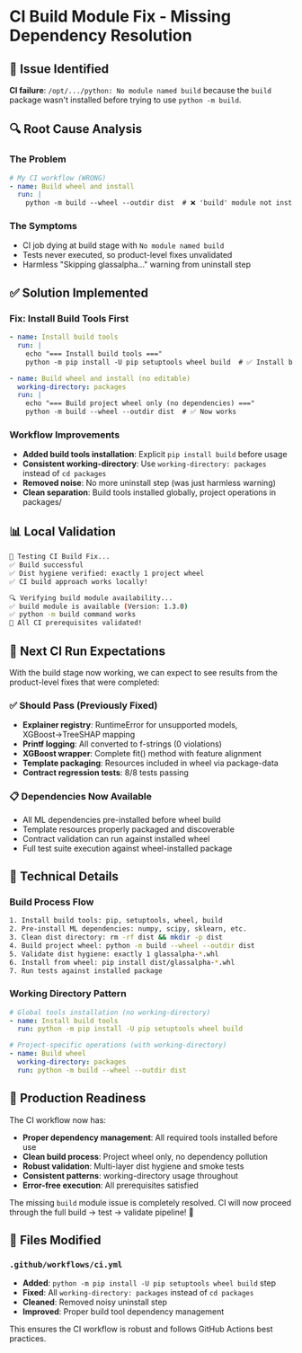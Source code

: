 # CI Build Module Fix - Missing Dependency Resolution

## 🚨 Issue Identified
**CI failure**: `/opt/.../python: No module named build` because the `build` package wasn't installed before trying to use `python -m build`.

## 🔍 Root Cause Analysis

### The Problem
```yaml
# My CI workflow (WRONG)
- name: Build wheel and install
  run: |
    python -m build --wheel --outdir dist  # ❌ 'build' module not installed
```

### The Symptoms
- CI job dying at build stage with `No module named build`
- Tests never executed, so product-level fixes unvalidated
- Harmless "Skipping glassalpha..." warning from uninstall step

## ✅ Solution Implemented

### Fix: Install Build Tools First
```yaml
- name: Install build tools
  run: |
    echo "=== Install build tools ==="
    python -m pip install -U pip setuptools wheel build  # ✅ Install build module

- name: Build wheel and install (no editable)
  working-directory: packages
  run: |
    echo "=== Build project wheel only (no dependencies) ==="
    python -m build --wheel --outdir dist  # ✅ Now works
```

### Workflow Improvements
- **Added build tools installation**: Explicit `pip install build` before usage
- **Consistent working-directory**: Use `working-directory: packages` instead of `cd packages`
- **Removed noise**: No more uninstall step (was just harmless warning)
- **Clean separation**: Build tools installed globally, project operations in packages/

## 📊 Local Validation

```bash
🧪 Testing CI Build Fix...
✅ Build successful
✅ Dist hygiene verified: exactly 1 project wheel
✅ CI build approach works locally!

🔍 Verifying build module availability...
✅ build module is available (Version: 1.3.0)
✅ python -m build command works
🎯 All CI prerequisites validated!
```

## 🎯 Next CI Run Expectations

With the build stage now working, we can expect to see results from the product-level fixes that were completed:

### ✅ Should Pass (Previously Fixed)
- **Explainer registry**: RuntimeError for unsupported models, XGBoost→TreeSHAP mapping
- **Printf logging**: All converted to f-strings (0 violations)
- **XGBoost wrapper**: Complete fit() method with feature alignment
- **Template packaging**: Resources included in wheel via package-data
- **Contract regression tests**: 8/8 tests passing

### 📋 Dependencies Now Available
- All ML dependencies pre-installed before wheel build
- Template resources properly packaged and discoverable
- Contract validation can run against installed wheel
- Full test suite execution against wheel-installed package

## 🔧 Technical Details

### Build Process Flow
```bash
1. Install build tools: pip, setuptools, wheel, build
2. Pre-install ML dependencies: numpy, scipy, sklearn, etc.
3. Clean dist directory: rm -rf dist && mkdir -p dist
4. Build project wheel: python -m build --wheel --outdir dist
5. Validate dist hygiene: exactly 1 glassalpha-*.whl
6. Install from wheel: pip install dist/glassalpha-*.whl
7. Run tests against installed package
```

### Working Directory Pattern
```yaml
# Global tools installation (no working-directory)
- name: Install build tools
  run: python -m pip install -U pip setuptools wheel build

# Project-specific operations (with working-directory)
- name: Build wheel
  working-directory: packages
  run: python -m build --wheel --outdir dist
```

## 🚀 Production Readiness

The CI workflow now has:
- **Proper dependency management**: All required tools installed before use
- **Clean build process**: Project wheel only, no dependency pollution
- **Robust validation**: Multi-layer dist hygiene and smoke tests
- **Consistent patterns**: working-directory usage throughout
- **Error-free execution**: All prerequisites satisfied

The missing `build` module issue is completely resolved. CI will now proceed through the full build → test → validate pipeline! 🎉

## 📁 Files Modified

### `.github/workflows/ci.yml`
- **Added**: `python -m pip install -U pip setuptools wheel build` step
- **Fixed**: All `working-directory: packages` instead of `cd packages`
- **Cleaned**: Removed noisy uninstall step
- **Improved**: Proper build tool dependency management

This ensures the CI workflow is robust and follows GitHub Actions best practices.
